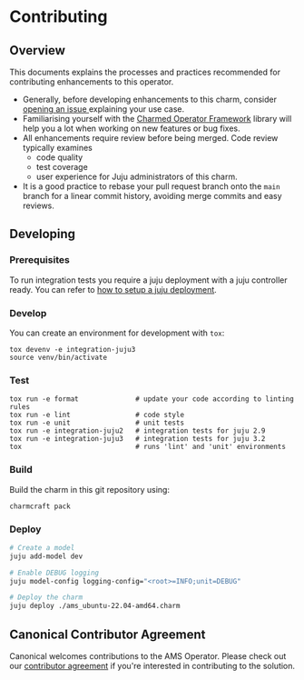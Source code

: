 # Contributing

## Overview

This documents explains the processes and practices recommended for contributing enhancements to
this operator.

- Generally, before developing enhancements to this charm, consider [opening an issue
  ](https://github.com/canonical/ams-operator/issues) explaining your use case.
- Familiarising yourself with the [Charmed Operator Framework](https://juju.is/docs/sdk) library
  will help you a lot when working on new features or bug fixes.
- All enhancements require review before being merged. Code review typically examines
  - code quality
  - test coverage
  - user experience for Juju administrators of this charm.
- It is a good practice to rebase your pull request branch onto the `main` branch for a linear
commit history, avoiding merge commits and easy reviews.

## Developing

### Prerequisites

To run integration tests you require a juju deployment with a juju controller ready. You can refer to
[how to setup a juju deployment](https://juju.is/docs/juju/get-started-with-juju).


### Develop
You can create an environment for development with `tox`:

```shell
tox devenv -e integration-juju3
source venv/bin/activate
```

### Test

```shell
tox run -e format              # update your code according to linting rules
tox run -e lint                # code style
tox run -e unit                # unit tests
tox run -e integration-juju2   # integration tests for juju 2.9
tox run -e integration-juju3   # integration tests for juju 3.2
tox                            # runs 'lint' and 'unit' environments
```

### Build

Build the charm in this git repository using:

```shell
charmcraft pack
```

### Deploy

```bash
# Create a model
juju add-model dev

# Enable DEBUG logging
juju model-config logging-config="<root>=INFO;unit=DEBUG"

# Deploy the charm
juju deploy ./ams_ubuntu-22.04-amd64.charm
```

## Canonical Contributor Agreement

Canonical welcomes contributions to the AMS Operator. Please check out our
[contributor agreement](https://ubuntu.com/legal/contributors) if you're
interested in contributing to the solution.
